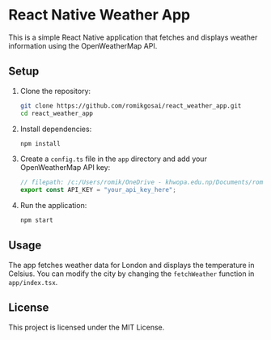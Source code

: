 # React Native Weather App

This is a simple React Native application that fetches and displays weather information using the OpenWeatherMap API.

## Setup

1. Clone the repository:

   ```sh
   git clone https://github.com/romikgosai/react_weather_app.git
   cd react_weather_app
   ```

2. Install dependencies:

   ```sh
   npm install
   ```

3. Create a `config.ts` file in the `app` directory and add your OpenWeatherMap API key:

   ```typescript
   // filepath: /c:/Users/romik/OneDrive - khwopa.edu.np/Documents/romik/react_native/react_weather_app/app/config.ts
   export const API_KEY = "your_api_key_here";
   ```

4. Run the application:
   ```sh
   npm start
   ```

## Usage

The app fetches weather data for London and displays the temperature in Celsius. You can modify the city by changing the `fetchWeather` function in `app/index.tsx`.

## License

This project is licensed under the MIT License.
